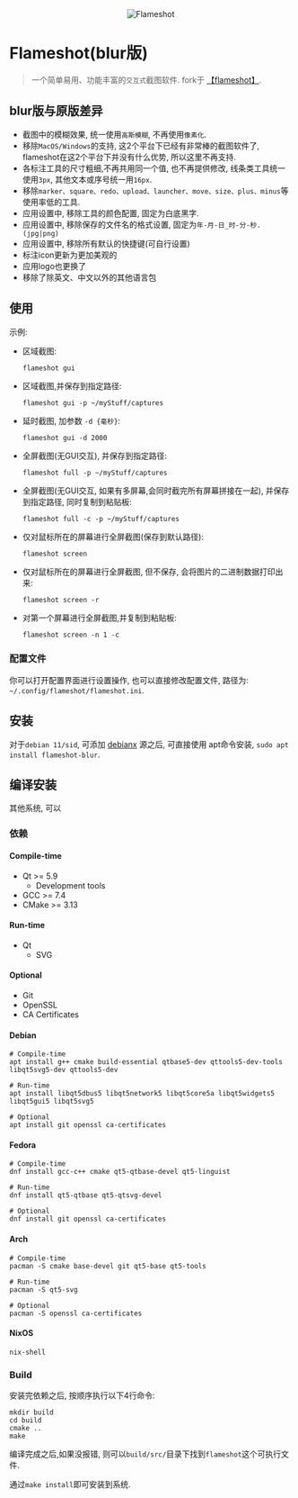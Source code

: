 <div align="center">
  <img src="data/img/app/org.flameshot.Flameshot.svg" alt="Flameshot" />
</div>

# Flameshot(blur版)
> 一个简单易用、功能丰富的`交互式`截图软件. fork于 [【flameshot】](https://github.com/flameshot-org/flameshot).


## blur版与原版差异

- 截图中的模糊效果, 统一使用`高斯模糊`, 不再使用`像素化`.
- 移除`MacOS/Windows`的支持, 这2个平台下已经有非常棒的截图软件了, flameshot在这2个平台下并没有什么优势, 所以这里不再支持.
- 各标注工具的尺寸粗细,不再共用同一个值, 也不再提供修改, 线条类工具统一使用`3px`, 其他文本或序号统一用`16px`.
- 移除`marker、square、redo、upload、launcher、move、size、plus、minus`等使用率低的工具.
- 应用设置中, 移除工具的颜色配置, 固定为白底黑字.
- 应用设置中, 移除保存的文件名的格式设置, 固定为`年-月-日_时-分-秒.(jpg|png)`
- 应用设置中, 移除所有默认的快捷键(可自行设置)
- 标注icon更新为更加美观的
- 应用logo也更换了
- 移除了除英文、中文以外的其他语言包


## 使用


示例:

- 区域截图:

    ```shell
    flameshot gui
    ```

- 区域截图,并保存到指定路径:

    ```shell
    flameshot gui -p ~/myStuff/captures
    ```

- 延时截图, 加参数 `-d {毫秒}`:

    ```shell
    flameshot gui -d 2000
    ```

- 全屏截图(无GUI交互), 并保存到指定路径:

    ```shell
    flameshot full -p ~/myStuff/captures
    ```

- 全屏截图(无GUI交互, 如果有多屏幕,会同时截完所有屏幕拼接在一起), 并保存到指定路径, 同时复制到粘贴板:

    ```shell
    flameshot full -c -p ~/myStuff/captures
    ```
- 仅对鼠标所在的屏幕进行全屏截图(保存到默认路径):

    ```shell
    flameshot screen
    ```

- 仅对鼠标所在的屏幕进行全屏截图, 但不保存, 会将图片的二进制数据打印出来:

    ```shell
    flameshot screen -r
    ```

- 对第一个屏幕进行全屏截图,并复制到粘贴板:

    ```shell
    flameshot screen -n 1 -c
    ```


### 配置文件
你可以打开配置界面进行设置操作, 也可以直接修改配置文件, 路径为: `~/.config/flameshot/flameshot.ini`.



## 安装

对于`debian 11/sid`, 可添加 [debianx](https://repo.debianx.in) 源之后, 可直接使用 apt命令安装, `sudo apt install flameshot-blur`.


## 编译安装
其他系统, 可以

### 依赖

#### Compile-time

- Qt >= 5.9
  + Development tools
- GCC >= 7.4
- CMake >= 3.13

#### Run-time

- Qt
  + SVG

#### Optional

- Git
- OpenSSL
- CA Certificates

#### Debian

```shell
# Compile-time
apt install g++ cmake build-essential qtbase5-dev qttools5-dev-tools libqt5svg5-dev qttools5-dev

# Run-time
apt install libqt5dbus5 libqt5network5 libqt5core5a libqt5widgets5 libqt5gui5 libqt5svg5

# Optional
apt install git openssl ca-certificates
```

#### Fedora

```shell
# Compile-time
dnf install gcc-c++ cmake qt5-qtbase-devel qt5-linguist

# Run-time
dnf install qt5-qtbase qt5-qtsvg-devel

# Optional
dnf install git openssl ca-certificates
```

#### Arch

```shell
# Compile-time
pacman -S cmake base-devel git qt5-base qt5-tools

# Run-time
pacman -S qt5-svg

# Optional
pacman -S openssl ca-certificates
```

#### NixOS

```shell
nix-shell
```

### Build

安装完依赖之后, 按顺序执行以下4行命令: 

```shell
mkdir build
cd build
cmake ..
make
```


编译完成之后,如果没报错, 则可以`build/src/`目录下找到`flameshot`这个可执行文件.

通过`make install`即可安装到系统.
